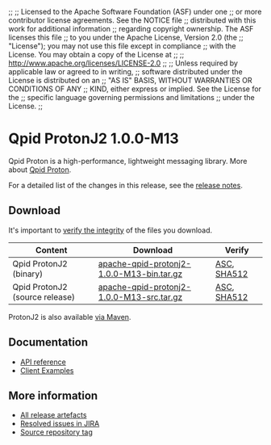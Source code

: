 ;;
;; Licensed to the Apache Software Foundation (ASF) under one
;; or more contributor license agreements.  See the NOTICE file
;; distributed with this work for additional information
;; regarding copyright ownership.  The ASF licenses this file
;; to you under the Apache License, Version 2.0 (the
;; "License"); you may not use this file except in compliance
;; with the License.  You may obtain a copy of the License at
;;
;;   http://www.apache.org/licenses/LICENSE-2.0
;;
;; Unless required by applicable law or agreed to in writing,
;; software distributed under the License is distributed on an
;; "AS IS" BASIS, WITHOUT WARRANTIES OR CONDITIONS OF ANY
;; KIND, either express or implied.  See the License for the
;; specific language governing permissions and limitations
;; under the License.
;;

# Qpid ProtonJ2 1.0.0-M13

Qpid Proton is a high-performance, lightweight messaging library. More
about [Qpid Proton]({{site_url}}/proton/index.html).

For a detailed list of the changes in this release, see the [release
notes](release-notes.html).

## Download

It's important to [verify the
integrity]({{site_url}}/download.html#verify-what-you-download) of
the files you download.

| Content | Download | Verify |
|---------|----------|--------|
| Qpid ProtonJ2 (binary) | [apache-qpid-protonj2-1.0.0-M13-bin.tar.gz](https://archive.apache.org/dist/qpid/protonj2/1.0.0-M13/apache-qpid-protonj2-1.0.0-M13-bin.tar.gz) | [ASC](https://archive.apache.org/dist/qpid/protonj2/1.0.0-M13/apache-qpid-protonj2-1.0.0-M13-bin.tar.gz.asc), [SHA512](https://archive.apache.org/dist/qpid/protonj2/1.0.0-M13/apache-qpid-protonj2-1.0.0-M13-bin.tar.gz.sha512) |
| Qpid ProtonJ2 (source release) | [apache-qpid-protonj2-1.0.0-M13-src.tar.gz](https://archive.apache.org/dist/qpid/protonj2/1.0.0-M13/apache-qpid-protonj2-1.0.0-M13-src.tar.gz) | [ASC](https://archive.apache.org/dist/qpid/protonj2/1.0.0-M13/apache-qpid-protonj2-1.0.0-M13-src.tar.gz.asc), [SHA512](https://archive.apache.org/dist/qpid/protonj2/1.0.0-M13/apache-qpid-protonj2-1.0.0-M13-src.tar.gz.sha512) |

ProtonJ2 is also available [via Maven]({{site_url}}/maven.html).

## Documentation


<div class="two-column" markdown="1">

 - [API reference](api/index.html)
 - [Client Examples](https://github.com/apache/qpid-protonj2/tree/1.0.0-M13/protonj2-client-examples)

</div>


## More information

 - [All release artefacts](https://archive.apache.org/dist/qpid/protonj2/1.0.0-M13)
 - [Resolved issues in JIRA](https://issues.apache.org/jira/issues/?jql=project+%3D+PROTON+AND+fixVersion+%3D+%27protonj2-1.0.0-M13%27+AND+resolution+%3D+%27fixed%27+ORDER+BY+priority+DESC)
 - [Source repository tag](https://gitbox.apache.org/repos/asf?p=qpid-protonj2.git;a=tag;h=1.0.0-M13)

<script type="text/javascript">
  _deferredFunctions.push(function() {
      if ("1.0.0-M13" === "{{current_protonj2_release}}") {
          _modifyCurrentReleaseLinks();
      }
  });
</script>